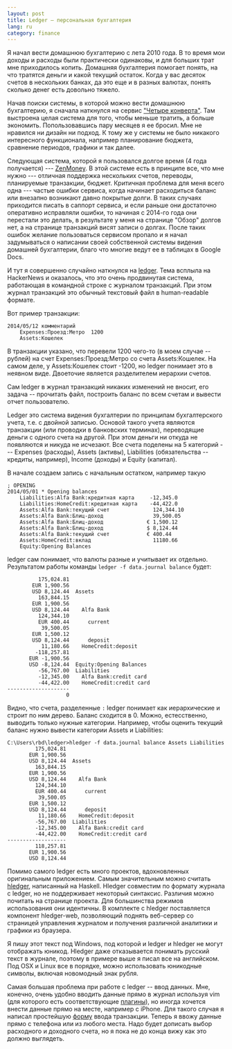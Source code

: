 ```yaml
---
layout: post
title: Ledger – персональная бухгалтерия
lang: ru
category: finance
---
```


Я начал вести домашнюю бухгалтерию с лета 2010 года. В то время мои доходы и
расходы были практически одинаковы, и для больших трат мне приходилось копить.
Домашняя бухгалтерия помогает понять, на что тратятся деньги и какой текущий
остаток. Когда у вас десяток счетов в нескольких банках, да это еще и в разных
валютах, понять сколько денег есть довольно тяжело.

Начав поиски системы, в которой можно вести домашнюю бухгалтерию, я сначала
наткнулся на сервис ["Четыре конверта"][1]. Там выстроена целая система для
того, чтобы меньше тратить, а больше экономить. Попользовавшись пару месяцев я
ее бросил. Мне не нравился ни дизайн ни подход. К тому же у системы не было
никакого интересного функционала, например планирование бюджета, сравнение
периодов, графики и так далее.

Следующая система, которой я пользовался долгое время (4 года получается) ---
[ZenMoney][2]. В этой системе есть в принципе все, что мне нужно --- отличная
поддержка нескольких счетов, переводы, планируемые транзакции, бюджет. Критичная
проблема для меня всего одна --- частые ошибки сервиса, когда начинает
расходиться баланс или внезапно возникают давно покрытые долги. В таких случаях
приходится писать в саппорт сервиса, и если раньше они достаточно оперативно
исправляли ошибки, то начиная с 2014-го года они перестали это делать, в
результате у меня на странице "Обзор" долгов нет, а на странице транзакций висят
записи о долгах. После таких ошибок желание пользоваться сервисом пропало и я
начал задумываться о написании своей собственной системы видения домашней
бухгалтерии, благо что многие ведут ее в таблицах в Google Docs.

И тут я совершенно случайно наткнулся на [ledger][3]. Тема всплыла на HackerNews
и оказалось, что это очень продвинутая система, работающая в командной строке с
журналом транзакций. При этом журнал транзакций это обычный текстовый файл в
human-readable формате.

Вот пример транзакции:

    2014/05/12 комментарий
        Expenses:Проезд:Метро  1200
        Assets:Кошелек

В транзакции указано, что перевели 1200 чего-то (в моем случае -- рублей) на
счет Expenses:Проезд:Метро со счета Assets:Кошелек. На самом деле, у
Assets:Кошелек стоит -1200, но ledger понимает это в неявном виде. Двоеточие
является разделителем иерархии счетов.

Сам ledger в журнал транзакций никаких изменений не вносит, его задача --
прочитать файл, построить баланс по всем счетам и вывести отчет пользователю.

Ledger это система видения бухгалтерии по принципам бухгалтерского учета, т.е. с
двойной записью. Основой такого учета являются транзакции (или проводки в
банковских терминах), переводящие деньги с одного счета на другой. При этом
деньги ни откуда не появляются и никуда не исчезают. Все счета поделены на 5
категорий --- Expenses (расходы), Assets (активы), Liabilities (обязательства --
кредиты, например), Income (доходы) и Equity (капитал).

В начале создаем запись с начальным остатком, например такую

    ; OPENING
    2014/05/01 * Opening balances
        Liabilities:Alfa Bank:кредитная карта     -12,345.0
        Liabilities:HomeCredit:кредитная карта    -44,422.0
        Assets:Alfa Bank:текущий счет              124,344.10
        Assets:Alfa Bank:Блиц-доход                39,500.05
        Assets:Alfa Bank:Блиц-доход              € 1,500.12
        Assets:Alfa Bank:Блиц-доход              $ 8,124.44
        Assets:Alfa Bank:текущий счет            € 400.44
        Assets:HomeCredit:вклад                    11180.66
        Equity:Opening Balances

ledger сам понимает, что валюты разные и учитывает их отдельно. Результатом
работы команды `ledger -f data.journal balance` будет:

              175,024.81
            EUR 1,900.56
            USD 8,124.44  Assets
              163,844.15
            EUR 1,900.56
            USD 8,124.44    Alfa Bank
              124,344.10
              EUR 400.44      current
               39,500.05
            EUR 1,500.12
            USD 8,124.44      deposit
               11,180.66    HomeCredit:deposit
             -118,257.81
           EUR -1,900.56
           USD -8,124.44  Equity:Opening Balances
              -56,767.00  Liabilities
              -12,345.00    Alfa Bank:credit card
              -44,422.00    HomeCredit:credit card
    --------------------
                       0

Видно, что счета, разделенные `:` ledger понимает как иерархические и строит по
ним дерево. Баланс сходится в 0. Можно, естесственно, выводить только нужные
категории. Например, чтобы оценить текущий баланс нужно вывести категории Assets
и Liabilities:

    C:\Users\rbd\ledger>hledger -f data.journal balance Assets Liabilities
             175,024.81
           EUR 1,900.56
           USD 8,124.44  Assets
             163,844.15
           EUR 1,900.56
           USD 8,124.44    Alfa Bank
             124,344.10
             EUR 400.44      current
              39,500.05
           EUR 1,500.12
           USD 8,124.44      deposit
              11,180.66    HomeCredit:deposit
             -56,767.00  Liabilities
             -12,345.00    Alfa Bank:credit card
             -44,422.00    HomeCredit:credit card
    -------------------
             118,257.81
           EUR 1,900.56
           USD 8,124.44

Помимо самого ledger есть много проектов, вдохновленных оригинальным
приложением. Самым значительным можно считать [hledger][4], написанный на
Haskell.  Hledger совместим по формату журнала с ledger, но не поддерживает
некоторый синтаксис. Различия можно почитать на странице проекта. Для
большинства режимов использования они идентичны. В комплекте с hledger
поставляется компонент hledger-web, позволяющий поднять веб-сервер со страницей
управления журналом и получения различной аналитики и графики из браузера.

Я пишу этот текст под Windows, под которой и ledger и hledger не могут
отображать юникод. Hledger даже отказывается понимать русский текст в журнале,
поэтому в примере выше я писал все на английском. Под OSX и Linux все в порядке,
можно использовать юникодные символы, включая новомодный знак рубля.

Самая большая проблема при работе с ledger -- ввод данных. Мне, конечно, очень
удобно вводить данные прямо в журнал используя vim (для которого есть
соответствующие [плагины][5]), но иногда хочется внести данные прямо на месте,
например с iPhone. Для такого случая я написал простейшую [форму][6] ввода
транзакции. Теперь я ввожу данные прямо с телефона или из любого места. Надо
будет дописать выбор расходного и доходного счета, но я пока не до конца вижу
как это должно выглядеть.

[1]: http://www.4konverta.com
[2]: http://zenmoney.ru
[3]: http://ledger-cli.org
[4]: http://hledger.org
[5]: https://github.com/ledger/vim-ledger
[6]: http://ledger.ora600.ru

